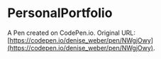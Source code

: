# PersonalPortfolio

A Pen created on CodePen.io. Original URL: [https://codepen.io/denise_weber/pen/NWgjOwy](https://codepen.io/denise_weber/pen/NWgjOwy).


